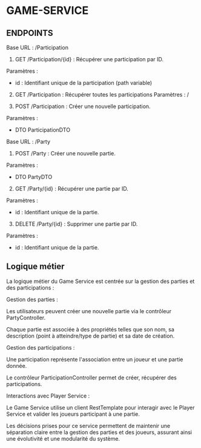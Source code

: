 # GAME-SERVICE
## ENDPOINTS
Base URL : /Participation

1. GET /Participation/{id} : Récupérer une participation par ID.

Paramètres :
- id : Identifiant unique de la participation (path variable)

2. GET /Participation : Récupérer toutes les participations
Paramètres :
/
    
3. POST /Participation : Créer une nouvelle participation.

Paramètres :
- DTO ParticipationDTO


Base URL : /Party
1. POST /Party : Créer une nouvelle partie.

Paramètres :
- DTO PartyDTO

2. GET /Party/{id} : Récupérer une partie par ID.

Paramètres :
- id : Identifiant unique de la partie.

3. DELETE /Party/{id} : Supprimer une partie par ID.

Paramètres :
- id : Identifiant unique de la partie.


## Logique métier

La logique métier du Game Service est centrée sur la gestion des parties et des participations :

Gestion des parties :

Les utilisateurs peuvent créer une nouvelle partie via le contrôleur PartyController.

Chaque partie est associée à des propriétés telles que son nom, sa description (point à atteindre/type de partie) et sa date de création.

Gestion des participations :

Une participation représente l'association entre un joueur et une partie donnée.

Le contrôleur ParticipationController permet de créer, récupérer des participations.

Interactions avec Player Service :

Le Game Service utilise un client RestTemplate pour interagir avec le Player Service et valider les joueurs participant à une partie.

Les décisions prises pour ce service permettent de maintenir une séparation claire entre la gestion des parties et des joueurs, assurant ainsi une évolutivité et une modularité du système.

